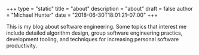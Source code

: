 +++
type = "static"
title = "about"
description = "about"
draft = false
author = "Michael Hunter"
date = "2018-06-30T18:01:21-07:00"
+++

This is my blog about software engineering.  Some topics that interest me
include detailed algorithm design, group software engineering practics,
development tooling, and techniques for increasing personal software productivity.

